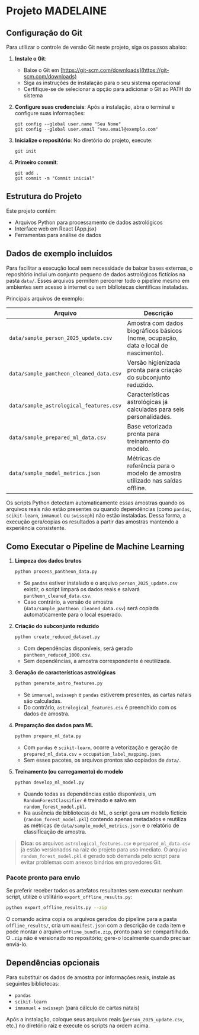 # Projeto MADELAINE

## Configuração do Git

Para utilizar o controle de versão Git neste projeto, siga os passos abaixo:

1. **Instale o Git**:
   - Baixe o Git em [https://git-scm.com/downloads](https://git-scm.com/downloads)
   - Siga as instruções de instalação para o seu sistema operacional
   - Certifique-se de selecionar a opção para adicionar o Git ao PATH do sistema

2. **Configure suas credenciais**:
   Após a instalação, abra o terminal e configure suas informações:
   ```
   git config --global user.name "Seu Nome"
   git config --global user.email "seu.email@exemplo.com"
   ```

3. **Inicialize o repositório**:
   No diretório do projeto, execute:
   ```
   git init
   ```

4. **Primeiro commit**:
   ```
   git add .
   git commit -m "Commit inicial"
   ```

## Estrutura do Projeto

Este projeto contém:
- Arquivos Python para processamento de dados astrológicos
- Interface web em React (App.jsx)
- Ferramentas para análise de dados

## Dados de exemplo incluídos

Para facilitar a execução local sem necessidade de baixar bases externas, o repositório inclui um conjunto pequeno de dados astrológicos fictícios na pasta `data/`. Esses arquivos permitem percorrer todo o pipeline mesmo em ambientes sem acesso à internet ou sem bibliotecas científicas instaladas.

Principais arquivos de exemplo:

| Arquivo | Descrição |
| --- | --- |
| `data/sample_person_2025_update.csv` | Amostra com dados biográficos básicos (nome, ocupação, data e local de nascimento). |
| `data/sample_pantheon_cleaned_data.csv` | Versão higienizada pronta para criação do subconjunto reduzido. |
| `data/sample_astrological_features.csv` | Características astrológicas já calculadas para seis personalidades. |
| `data/sample_prepared_ml_data.csv` | Base vetorizada pronta para treinamento do modelo. |
| `data/sample_model_metrics.json` | Métricas de referência para o modelo de amostra utilizado nas saídas offline. |

Os scripts Python detectam automaticamente essas amostras quando os arquivos reais não estão presentes ou quando dependências (como `pandas`, `scikit-learn`, `immanuel` ou `swisseph`) não estão instaladas. Dessa forma, a execução gera/copias os resultados a partir das amostras mantendo a experiência consistente.

## Como Executar o Pipeline de Machine Learning

1. **Limpeza dos dados brutos**
   ```bash
   python process_pantheon_data.py
   ```
   - Se `pandas` estiver instalado e o arquivo `person_2025_update.csv` existir, o script limpará os dados reais e salvará `pantheon_cleaned_data.csv`.
   - Caso contrário, a versão de amostra (`data/sample_pantheon_cleaned_data.csv`) será copiada automaticamente para o local esperado.

2. **Criação do subconjunto reduzido**
   ```bash
   python create_reduced_dataset.py
   ```
   - Com dependências disponíveis, será gerado `pantheon_reduced_1000.csv`.
   - Sem dependências, a amostra correspondente é reutilizada.

3. **Geração de características astrológicas**
   ```bash
   python generate_astro_features.py
   ```
   - Se `immanuel`, `swisseph` e `pandas` estiverem presentes, as cartas natais são calculadas.
   - Do contrário, `astrological_features.csv` é preenchido com os dados de amostra.

4. **Preparação dos dados para ML**
   ```bash
   python prepare_ml_data.py
   ```
   - Com `pandas` e `scikit-learn`, ocorre a vetorização e geração de `prepared_ml_data.csv` + `occupation_label_mapping.json`.
   - Sem esses pacotes, os arquivos prontos são copiados de `data/`.

5. **Treinamento (ou carregamento) do modelo**
   ```bash
   python develop_ml_model.py
   ```
   - Quando todas as dependências estão disponíveis, um `RandomForestClassifier` é treinado e salvo em `random_forest_model.pkl`.
   - Na ausência de bibliotecas de ML, o script gera um modelo fictício (`random_forest_model.pkl`) contendo apenas metadados e reutiliza as métricas de `data/sample_model_metrics.json` e o relatório de classificação de amostra.

> **Dica:** os arquivos `astrological_features.csv` e `prepared_ml_data.csv` já estão versionados na raiz do projeto para uso imediato. O arquivo `random_forest_model.pkl` é gerado sob demanda pelo script para evitar problemas com anexos binários em provedores Git.

### Pacote pronto para envio

Se preferir receber todos os artefatos resultantes sem executar nenhum script, utilize o utilitário `export_offline_results.py`:

```bash
python export_offline_results.py --zip
```

O comando acima copia os arquivos gerados do pipeline para a pasta `offline_results/`, cria um `manifest.json` com a descrição de cada item e pode montar o arquivo `offline_bundle.zip`, pronto para ser compartilhado. O `.zip` não é versionado no repositório; gere-o localmente quando precisar enviá-lo.

## Dependências opcionais

Para substituir os dados de amostra por informações reais, instale as seguintes bibliotecas:

- `pandas`
- `scikit-learn`
- `immanuel` + `swisseph` (para cálculo de cartas natais)

Após a instalação, coloque seus arquivos reais (`person_2025_update.csv`, etc.) no diretório raiz e execute os scripts na ordem acima.
